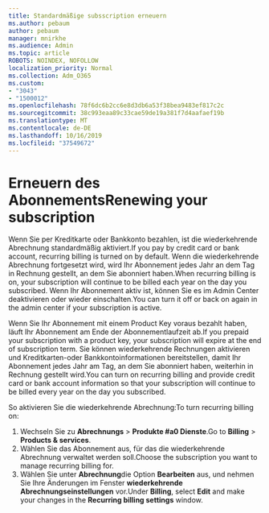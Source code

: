 ```yaml
---
title: Standardmäßige subsscription erneuern
ms.author: pebaum
author: pebaum
manager: mnirkhe
ms.audience: Admin
ms.topic: article
ROBOTS: NOINDEX, NOFOLLOW
localization_priority: Normal
ms.collection: Adm_O365
ms.custom:
- "3043"
- "1500012"
ms.openlocfilehash: 78f6dc6b2cc6e8d3db6a53f38bea9483ef817c2c
ms.sourcegitcommit: 38c993eaa89c33cae59de19a381f7d4aafaef19b
ms.translationtype: MT
ms.contentlocale: de-DE
ms.lasthandoff: 10/16/2019
ms.locfileid: "37549672"
---
```

# <a name="renewing-your-subscription"></a><span data-ttu-id="4a22d-102">Erneuern des Abonnements</span><span class="sxs-lookup"><span data-stu-id="4a22d-102">Renewing your subscription</span></span>

<span data-ttu-id="4a22d-103">Wenn Sie per Kreditkarte oder Bankkonto bezahlen, ist die wiederkehrende Abrechnung standardmäßig aktiviert.</span><span class="sxs-lookup"><span data-stu-id="4a22d-103">If you pay by credit card or bank account, recurring billing is turned on by default.</span></span> <span data-ttu-id="4a22d-104">Wenn die wiederkehrende Abrechnung fortgesetzt wird, wird Ihr Abonnement jedes Jahr an dem Tag in Rechnung gestellt, an dem Sie abonniert haben.</span><span class="sxs-lookup"><span data-stu-id="4a22d-104">When recurring billing is on, your subscription will continue to be billed each year on the day you subscribed.</span></span> <span data-ttu-id="4a22d-105">Wenn Ihr Abonnement aktiv ist, können Sie es im Admin Center deaktivieren oder wieder einschalten.</span><span class="sxs-lookup"><span data-stu-id="4a22d-105">You can turn it off or back on again in the admin center if your subscription is active.</span></span>

<span data-ttu-id="4a22d-106">Wenn Sie Ihr Abonnement mit einem Product Key voraus bezahlt haben, läuft Ihr Abonnement am Ende der Abonnementlaufzeit ab.</span><span class="sxs-lookup"><span data-stu-id="4a22d-106">If you prepaid your subscription with a product key, your subscription will expire at the end of subscription term.</span></span> <span data-ttu-id="4a22d-107">Sie können wiederkehrende Rechnungen aktivieren und Kreditkarten-oder Bankkontoinformationen bereitstellen, damit Ihr Abonnement jedes Jahr am Tag, an dem Sie abonniert haben, weiterhin in Rechnung gestellt wird.</span><span class="sxs-lookup"><span data-stu-id="4a22d-107">You can turn on recurring billing and provide credit card or bank account information so that your subscription will continue to be billed every year on the day you subscribed.</span></span>

<span data-ttu-id="4a22d-108">So aktivieren Sie die wiederkehrende Abrechnung:</span><span class="sxs-lookup"><span data-stu-id="4a22d-108">To turn recurring billing on:</span></span> 

1. <span data-ttu-id="4a22d-109">Wechseln Sie zu **Abrechnungs** > **Produkte #a0 Dienste**.</span><span class="sxs-lookup"><span data-stu-id="4a22d-109">Go to **Billing** > **Products & services**.</span></span>
2. <span data-ttu-id="4a22d-110">Wählen Sie das Abonnement aus, für das die wiederkehrende Abrechnung verwaltet werden soll.</span><span class="sxs-lookup"><span data-stu-id="4a22d-110">Choose the subscription you want to manage recurring billing for.</span></span>
3. <span data-ttu-id="4a22d-111">Wählen Sie unter **Abrechnung**die Option **Bearbeiten** aus, und nehmen Sie Ihre Änderungen im Fenster **wiederkehrende Abrechnungseinstellungen** vor.</span><span class="sxs-lookup"><span data-stu-id="4a22d-111">Under **Billing**, select **Edit** and make your changes in the **Recurring billing settings** window.</span></span> 